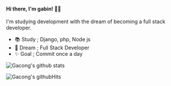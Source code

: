 #### __Hi there, I'm gabin! 👋🏻__
I'm studying development with the dream of becoming a full stack developer.

- 📚 Study ; Django, php, Node js
- 🌱 Dream ; Full Stack Developer
- ✨ Goal  ; Commit once a day




![Gacong's github stats](https://github-readme-stats.vercel.app/api?username=choigabin&theme=slateorange&show_icons=true)


![Gacong's githubHits](https://hits.seeyoufarm.com/api/count/incr/badge.svg?url=https%3A%2F%2Fgithub.com%2Fchoigabin&count_bg=%23F2A128&title_bg=%2336393F&icon=&icon_color=%23E7E7E7&title=hits&edge_flat=false)
